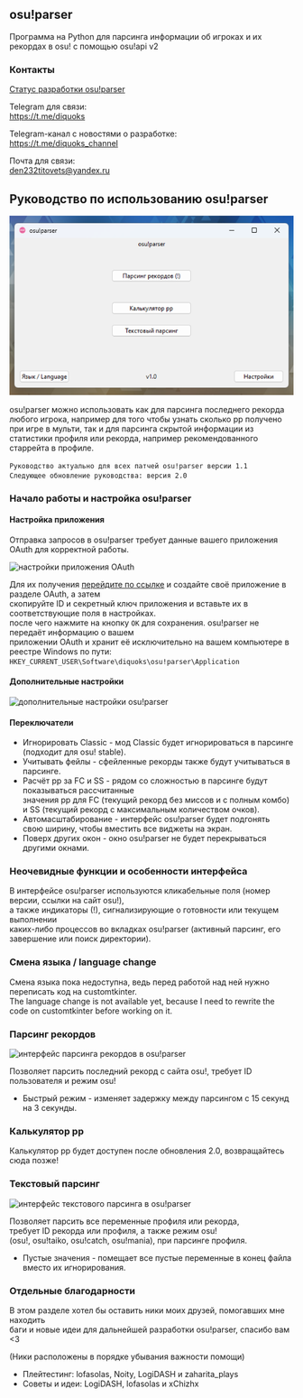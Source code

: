 ## osu!parser

Программа на Python для парсинга информации об игроках и их рекордах в osu! с помощью osu!api v2

### Контакты

[Статус разработки osu!parser](https://www.icloud.com/notes/0e0fiDVkllQ3CZ8kn6tbdpLnw)

Telegram для связи:\
https://t.me/diquoks

Telegram-канал с новостями о разработке:\
https://t.me/diquoks_channel

Почта для связи:\
den232titovets@yandex.ru

## Руководство по использованию osu!parser
![главное меню osu!parser](https://raw.githubusercontent.com/diquoks/osu-parser/refs/heads/main/osu!parser/assets/readme/main_menu.png)

osu!parser можно использовать как для парсинга последнего рекорда любого игрока, например для того чтобы узнать сколько pp получено при игре в мульти, так и для парсинга скрытой информации из статистики профиля или рекорда, например рекомендованного старрейта в профиле.

```Руководство актуально для всех патчей osu!parser версии 1.1```\
```Следующее обновление руководства: версия 2.0```

### Начало работы и настройка osu!parser

#### Настройка приложения

Отправка запросов в osu!parser требует данные вашего приложения OAuth для корректной работы.

![настройки приложения OAuth](https://raw.githubusercontent.com/diquoks/osu-parser/refs/heads/main/osu!parser/assets/readme/application_settings.png)

Для их получения [перейдите по ссылке](https://osu.ppy.sh/home/account/edit#oauth) и создайте своё приложение в разделе OAuth, а затем\
скопируйте ID и секретный ключ приложения и вставьте их в соответствующие поля в настройках.\
после чего нажмите на кнопку ```OK``` для сохранения. osu!parser не передаёт информацию о вашем\
приложении OAuth и хранит её исключительно на вашем компьютере в реестре Windows по пути:\
```HKEY_CURRENT_USER\Software\diquoks\osu!parser\Application```

#### Дополнительные настройки

![дополнительные настройки osu!parser](https://raw.githubusercontent.com/diquoks/osu-parser/refs/heads/main/osu!parser/assets/readme/additional_settings.png)

#### Переключатели

- Игнорировать Classic - мод Classic будет игнорироваться в парсинге (подходит для osu! stable).
- Учитывать фейлы - сфейленные рекорды также будут учитываться в парсинге.
- Расчёт pp за FC и SS - рядом со сложностью в парсинге будут показываться рассчитанные\
значения pp для FC (текущий рекорд без миссов и с полным комбо)\
и SS (текущий рекорд с максимальным количеством очков).
- Автомасштабирование - интерфейс osu!parser будет подгонять\
свою ширину, чтобы вместить все виджеты на экран.
- Поверх других окон - окно osu!parser не будет перекрываться другими окнами.

### Неочевидные функции и особенности интерфейса

В интерфейсе osu!parser используются кликабельные поля (номер версии, ссылки на сайт osu!),\
а также индикаторы (!), сигнализирующие о готовности или текущем выполнении\
каких-либо процессов во вкладках osu!parser (активный парсинг, его завершение или поиск директории).

### Смена языка / language change

Смена языка пока недоступна, ведь перед работой над ней нужно переписать код на customtkinter.\
The language change is not available yet, because I need to rewrite the code on customtkinter before working on it.

### Парсинг рекордов

![интерфейс парсинга рекордов в osu!parser](https://raw.githubusercontent.com/diquoks/osu-parser/refs/heads/main/osu!parser/assets/readme/last_score.png)

Позволяет парсить последний рекорд с сайта osu!, требует ID пользователя и режим osu!

- Быстрый режим - изменяет задержку между парсингом с 15 секунд на 3 секунды.

### Калькулятор pp

Калькулятор pp будет доступен после обновления 2.0, возвращайтесь сюда позже!

### Текстовый парсинг

![интерфейс текстового парсинга в osu!parser](https://raw.githubusercontent.com/diquoks/osu-parser/refs/heads/main/osu!parser/assets/readme/text_parsing.png)

Позволяет парсить все переменные профиля или рекорда,\
требует ID рекорда или профиля, а также режим osu!\
(osu!, osu!taiko, osu!catch, osu!mania), при парсинге профиля.

- Пустые значения - помещает все пустые переменные в конец файла вместо их игнорирования.

### Отдельные благодарности

В этом разделе хотел бы оставить ники моих друзей, помогавших мне находить\
баги и новые идеи для дальнейшей разработки osu!parser, спасибо вам <3

(Ники расположены в порядке убывания важности помощи)

- Плейтестинг: lofasolas, Noity, LogiDASH и zaharita_plays
- Советы и идеи: LogiDASH, lofasolas и xChizhx